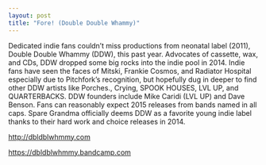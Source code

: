```yaml
---
layout: post
title: "Fore! (Double Double Whammy)"
---
```



Dedicated indie fans couldn’t miss productions from neonatal label (2011), Double Double Whammy (DDW), this past year. Advocates of cassette, wax, and CDs, DDW dropped some big rocks into the indie pool in 2014. Indie fans have seen the faces of Mitski, Frankie Cosmos, and Radiator Hospital especially due to Pitchfork’s recognition, but hopefully dug in deeper to find other DDW artists like Porches., Crying, SPOOK HOUSES, LVL UP, and QUARTERBACKS. DDW founders include Mike Caridi (LVL UP) and Dave Benson. Fans can reasonably expect 2015 releases from bands named in all caps. Spare Grandma officially deems DDW as a favorite young indie label thanks to their hard work and choice releases in 2014.

<a href="http://dbldblwhmmy.com">http://dbldblwhmmy.com</a>

<a href="https://dbldblwhmmy.bandcamp.com">https://dbldblwhmmy.bandcamp.com</a>
